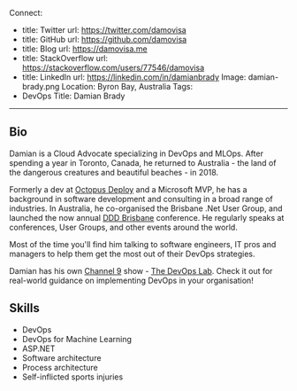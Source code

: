Connect:
  - title: Twitter
    url: https://twitter.com/damovisa
  - title: GitHub
    url: https://github.com/damovisa
  - title: Blog
    url: https://damovisa.me
  - title: StackOverflow
    url: https://stackoverflow.com/users/77546/damovisa
  - title: LinkedIn
    url: https://linkedin.com/in/damianbrady
Image: damian-brady.png
Location: Byron Bay, Australia
Tags:
  - DevOps
Title: Damian Brady
---
## Bio
Damian is a Cloud Advocate specializing in DevOps and MLOps. After spending a year in Toronto, Canada, he returned to Australia - the land of the dangerous creatures and beautiful beaches - in 2018.

Formerly a dev at [Octopus Deploy](https://octopus.com) and a Microsoft MVP, he has a background in software development and consulting in a broad range of industries. In Australia, he co-organised the Brisbane .Net User Group, and launched the now annual [DDD Brisbane](http://dddbrisbane.com) conference. He regularly speaks at conferences, User Groups, and other events around the world.

Most of the time you'll find him talking to software engineers, IT pros and managers to help them get the most out of their DevOps strategies.

Damian has his own [Channel 9](https://channel9.microsoft.com) show - [The DevOps Lab](https://aka.ms/devopslab). Check it out for real-world guidance on implementing DevOps in your organisation!

## Skills
* DevOps
* DevOps for Machine Learning
* ASP.NET
* Software architecture
* Process architecture
* Self-inflicted sports injuries
